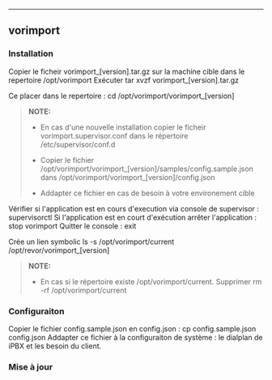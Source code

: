 ----------
vorimport 
----------

 
### Installation 
Copier le ficheir vorimport_[version].tar.gz sur la machine cible dans le repertoire /opt/vorimport
Exécuter tar xvzf vorimport_[version].tar.gz

Ce placer dans le repertoire : cd /opt/vorimport/vorimport_[version]

> **NOTE:**
>
> - En cas d'une nouvelle installation copier le ficheir vorimport.supervisor.conf dans le répertoire /etc/supervisor/conf.d
>
> - Copier le fichier /opt/vorimport/vorimport_[version]/samples/config.sample.json dans /opt/vorimport/vorimport_[version]/config.json
> - Addapter ce fichier en cas de besoin à votre environement cible


Vérifier si l'application est en cours d'execution via console de supervisor : supervisorctl
Si l'application est en court d'exécution arrêter l'application : stop vorimport
Quitter le console : exit

Crée un lien symbolic ls -s /opt/vorimport/current /opt/revor/vorimport_[version]
> **NOTE:**
>
> - En cas si le répertoire existe /opt/vorimport/current. Supprimer rm -rf /opt/vorimport/current

### Configuraiton
Copier le fichier config.sample.json en config.json : cp config.sample.json config.json
Addapter ce fichier à la configuraiton de système : le dialplan de iPBX et les besoin du client.


### Mise à jour 






